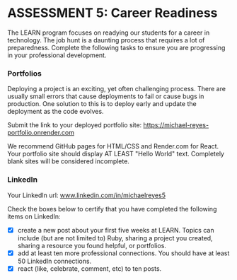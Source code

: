 # ASSESSMENT 5: Career Readiness

The LEARN program focuses on readying our students for a career in technology. The job hunt is a daunting process that requires a lot of preparedness. Complete the following tasks to ensure you are progressing in your professional development.

### Portfolios

Deploying a project is an exciting, yet often challenging process. There are usually small errors that cause deployments to fail or cause bugs in production. One solution to this is to deploy early and update the deployment as the code evolves.

Submit the link to your deployed portfolio site: https://michael-reyes-portfolio.onrender.com

We recommend GitHub pages for HTML/CSS and Render.com for React. Your portfolio site should display AT LEAST "Hello World" text. Completely blank sites will be considered incomplete. 

### LinkedIn

Your LinkedIn url: www.linkedin.com/in/michaelreyes5

Check the boxes below to certify that you have completed the following items on LinkedIn:

- [X] create a new post about your first five weeks at LEARN. Topics can include (but are not limited to) Ruby, sharing a project you created, sharing a resource you found helpful, or portfolios.
- [X] add at least ten more professional connections. You should have at least 50 LinkedIn connections.
- [X] react (like, celebrate, comment, etc) to ten posts.
